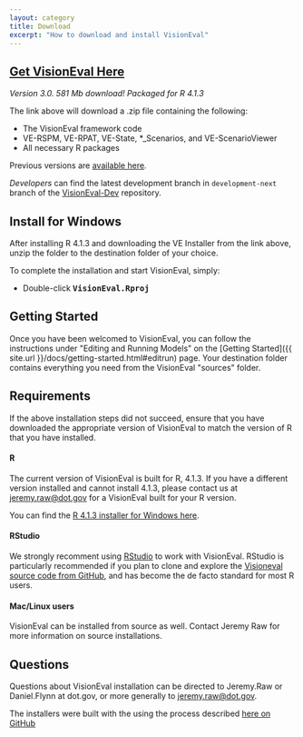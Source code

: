```yaml
---
layout: category
title: Download
excerpt: "How to download and install VisionEval"
---
```


## [Get VisionEval Here](https://github.com/VisionEval/VisionEval-Dev/releases/download/beta-release-0.9/VE-3.0-Installer-Windows-R4.1.3_2022-05-27.zip)

*Version 3.0. 581 Mb download! Packaged for R 4.1.3*

The link above will download a .zip file containing the following:
 - The VisionEval framework code
 - VE-RSPM, VE-RPAT, VE-State, *_Scenarios, and VE-ScenarioViewer
 - All necessary R packages

Previous versions are [available here](https://github.com/VisionEval/VisionEval-Dev/releases).

*Developers* can find the latest development branch in `development-next` branch of the [VisionEval-Dev](https://github.com/VisionEval/VisionEval-Dev) repository.

## Install for Windows

After installing R 4.1.3 and downloading the VE Installer from the link above, unzip the folder to the destination folder of your choice.

To complete the installation and start VisionEval, simply:
   - Double-click **<tt>VisionEval.Rproj</tt>**

## Getting Started

Once you have been welcomed to VisionEval, you can follow the instructions under "Editing and Running Models" on the [Getting Started]({{ site.url }}/docs/getting-started.html#editrun) page.
Your destination folder contains everything you need from the VisionEval "sources" folder.

## Requirements

If the above installation steps did not succeed, ensure that you have downloaded the appropriate version of VisionEval to match the version of R that you have installed.

#### R

The current version of VisionEval is built for R, 4.1.3.  If you have a different version installed and cannot install 4.1.3, please contact us at <a href="mailto:">jeremy.raw@dot.gov</a> for a VisionEval built for your R version.

You can find the <a
href="https://cran.r-project.org/bin/windows/base/old/4.1.3/R-4.1.3-win.exe" target="_blank">R 4.1.3 installer for Windows here</a>.

#### RStudio

We strongly recomment using <a href="https://www.rstudio.com/products/rstudio/#Desktop" target="_blank">RStudio</a> to work with VisionEval. RStudio is particularly recommended if you plan to clone and explore the
<a target="_blank" href="https://github.com/VisionEval/VisionEval">Visioneval source code from GitHub</a>, and has become the de facto standard for most R users.

#### Mac/Linux users
VisionEval can be installed from source as well. Contact Jeremy Raw for more information on source installations.

## Questions

Questions about VisionEval installation can be directed to Jeremy.Raw or Daniel.Flynn at dot.gov, or more generally to <a href="mailto:jeremy.raw@dot.gov">jeremy.raw@dot.gov</a>.

The installers were built with the using the process described <a target="_blank" href="https://github.com/VisionEval/VisionEval-Dev/blob/development/build/Building.md">here on GitHub</a>

<!-- removed between title and excerpt: <span class="entry-date"><time datetime="{{ post.date | date_to_xmlschema }}">{{ post.date | date: "%B %d, %Y" }}</time></span> -->
